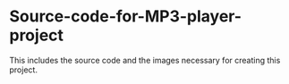 # Source-code-for-MP3-player-project
This includes the source code and the images necessary for creating this project.
